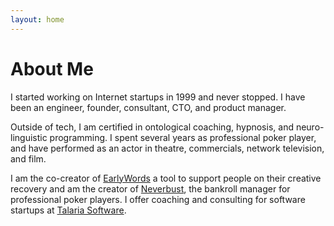 ```yaml
---
layout: home
---
```

# About Me

I started working on Internet startups in 1999 and never stopped. I have been an
engineer, founder, consultant, CTO, and product manager.

Outside of tech, I am certified in ontological coaching, hypnosis, and
neuro-linguistic programming. I spent several years as professional poker
player, and have performed as an actor in theatre, commercials, network
television, and film.

I am the co-creator of [EarlyWords](https://www.earlywords.io) a tool to support
people on their creative recovery and am the creator of
[Neverbust](https://neverbust.com), the bankroll manager for professional poker
players. I offer coaching and consulting for software startups at [Talaria
Software](https://talariasoftware.com).
